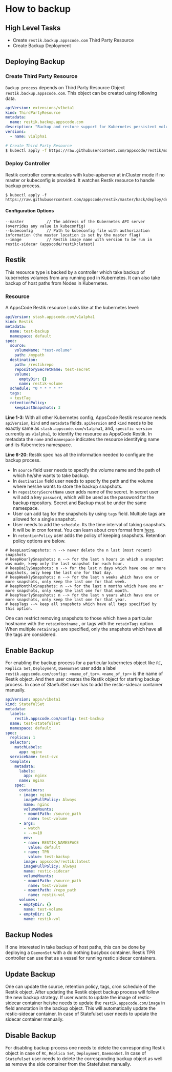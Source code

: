 # How to backup



## High Level Tasks
* Create `restik.backup.appscode.com` Third Party Resource
* Create Backup Deployment

## Deploying Backup

### Create Third Party Resource
`Backup process` depends on Third Party Resource Object `restik.backup.appscode.com`. This object can be created using following data.

```yaml
apiVersion: extensions/v1beta1
kind: ThirdPartyResource
metadata:
  name: restik.backup.appscode.com
description: "Backup and restore support for Kubernetes persistent volumes by AppsCode"
versions:
  - name: v1alpha1
```


```sh
# Create Third Party Resource
$ kubectl apply -f https://raw.githubusercontent.com/appscode/restik/master/api/extensions/backup.yaml
```


### Deploy Controller
Restik controller communicates with kube-apiserver at inCluster mode if no master or kubeconfig is provided. It watches Restik resource to handle backup process.
```
$ kubectl apply -f https://raw.githubusercontent.com/appscode/restik/master/hack/deploy/deployments.yaml
```

#### Configuration Options
```
--master          // The address of the Kubernetes API server (overrides any value in kubeconfig)
--kubeconfig      // Path to kubeconfig file with authorization information (the master location is set by the master flag)
--image           // Restik image name with version to be run in restic-sidecar (appscode/restik:latest)
```

## Restik
This resource type is backed by a controller which take backup of kubernetes volumes from any running pod in Kubernetes. It can also take backup of host paths from Nodes in Kubernetes.

### Resource
A AppsCode Restik resource Looks like at the kubernetes level:

```yaml
apiVersion: stash.appscode.com/v1alpha1
kind: Restik
metadata:
  name: test-backup
  namespace: default
spec:
  source:
    volumeName: "test-volume"
    path: /mypath
  destination:
    path: /restikrepo
    repositorySecretName: test-secret
    volume:
      emptyDir: {}
      name: restik-volume
  schedule: "0 * * * * *"
  tags:
  - testTag
  retentionPolicy:
    keepLastSnapshots: 3
```

**Line 1-3**: With all other Kubernetes config, AppsCode Restik resource needs `apiVersion`, `kind` and `metadata` fields. `apiVersion` and `kind` needs to be exactly same as `stash.appscode.com/v1alpha1`, and, `specific version` currently as `v1alpha1`, to identify the resource
as AppsCode Restik. In metadata the `name` and `namespace` indicates the resource identifying name and its Kubernetes namespace.

**Line 6-20**: Restik spec has all the information needed to configure the backup process. 

* In `source` field user needs to specify the volume name and the path of which he/she wants to take backup.
* In `destination` field user needs to specify the path and the volume where he/she wants to store the backup snapshots.
* In `repositorySecretName` user adds name of the secret. In secret user will add a key `password`, which will be used as the password for the backup repository. Secret and Backup must be under the same namespace.
* User can add tag for the snapshots by using `tags` field. Multiple tags are allowed for a single snapshot.
* User needs to add the `schedule`. Its the time interval of taking snapshots. It will be in cron format. You can learn about cron format from [here](http://www.nncron.ru/help/EN/working/cron-format.htm).
* In `retentionPolicy` user adds the policy of keeping snapshots. Retention policy options are below.

```
# keepLastSnapshots: n --> never delete the n last (most recent) snapshots
# keepHourlySnapshots: n --> for the last n hours in which a snapshot was made, keep only the last snapshot for each hour.
# keepDailySnapshots: n --> for the last n days which have one or more snapshots, only keep the last one for that day.
# keepWeeklySnapshots: n --> for the last n weeks which have one or more snapshots, only keep the last one for that week.
# keepMonthlySnapshots: n --> for the last n months which have one or more snapshots, only keep the last one for that month.
# keepYearlySnapshots: n --> for the last n years which have one or more snapshots, only keep the last one for that year.
# keepTags --> keep all snapshots which have all tags specified by this option.
```                
One can restrict removing snapshots to those which have a particular hostname with the `retainHostname` , or tags with the `retainTags` option. 
When multiple `retainTags` are specified, only the snapshots which have all the tags are considered.

## Enable Backup

For enabling the backup process for a particular kubernetes object like `RC`, `Replica Set`, `Deployment`, `DaemonSet` user adds a label `restik.appscode.com/config: <name_of_tpr>`. `<name_of_tpr>` is the name of Restik object. And then user creates the Restik object for starting backup process.
In case of StaefulSet user has to add the restic-sidecar container manually.

```yaml
apiVersion: apps/v1beta1
kind: StatefulSet
metadata:
  labels:
    restik.appscode.com/config: test-backup
  name: test-statefulset
  namespace: default
spec:
  replicas: 1
  selector:
    matchLabels:
      app: nginx
  serviceName: test-svc
  template:
    metadata:
      labels:
        app: nginx
      name: nginx
    spec:
      containers:
      - image: nginx
        imagePullPolicy: Always
        name: nginx
        volumeMounts:
        - mountPath: /source_path
          name: test-volume
      - args:
        - watch
        - --v=10
        env:
        - name: RESTIK_NAMESPACE
          value: default
        - name: TPR
          value: test-backup
        image: appscode/restik:latest
        imagePullPolicy: Always
        name: restic-sidecar
        volumeMounts:
        - mountPath: /source_path
          name: test-volume
        - mountPath: /repo_path
          name: restik-vol
      volumes:
      - emptyDir: {}
        name: test-volume
      - emptyDir: {}
        name: restik-vol
```

## Backup Nodes

If one interested in take backup of host paths, this can be done by deploying a `DaemonSet` with a do nothing busybox container. 
Restik TPR controller can use that as a vessel for running restic sidecar containers.

## Update Backup

One can update the source, retention policy, tags, cron schedule of the Restik object. After updating the Restik object backup process will follow the new backup strategy.
If user wants to update the image of restic-sidecar container he/she needs to update the `restik.appscode.com/image` in field annotation in the backup object. This will automatically update the restic-sidecar container.
In case of Statefulset user needs to update the sidecar container manually.

## Disable Backup

For disabling backup process one needs to delete the corresponding Restik object in case of `RC`, `Replica Set`, `Deployment`, `DaemonSet`.
In case of `Statefulset` user needs to delete the corresponding backup object as well as remove the side container from the Statefulset manually.